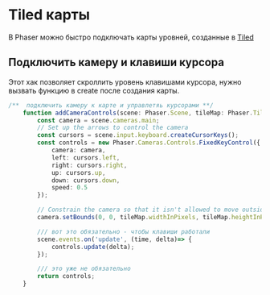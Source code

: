 # Tiled карты

В Phaser можно быстро подключать карты уровней, созданные в [Tiled](https://www.mapeditor.org/)

## Подключить камеру и клавиши курсора

Этот хак позволяет скроллить уровень клавишами курсора, нужно вызвать функцию в create после создания карты.

```typescript
/**  подключить камеру к карте и управлетяь курсорами **/
    function addCameraControls(scene: Phaser.Scene, tileMap: Phaser.Tilemaps.Tilemap):Phaser.Cameras.Controls.FixedKeyControl {
        const camera = scene.cameras.main;
        // Set up the arrows to control the camera
        const cursors = scene.input.keyboard.createCursorKeys();
        const controls = new Phaser.Cameras.Controls.FixedKeyControl({
            camera: camera,
            left: cursors.left,
            right: cursors.right,
            up: cursors.up,
            down: cursors.down,
            speed: 0.5
        });

        // Constrain the camera so that it isn't allowed to move outside the width/height of tilemap
        camera.setBounds(0, 0, tileMap.widthInPixels, tileMap.heightInPixels);

        /// вот это обязательно - чтобы клавиши работали    
        scene.events.on('update', (time, delta)=> {
            controls.update(delta);
        });

        /// это уже не обязательно
        return controls;
    }
```
